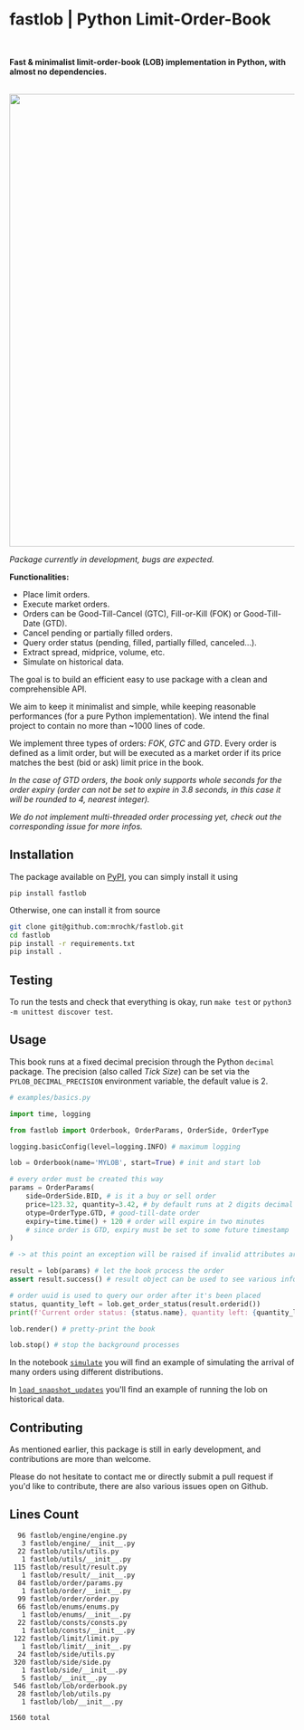 # fastlob | Python Limit-Order-Book
<br>

**Fast & minimalist limit-order-book (LOB) implementation in Python, with almost no dependencies.**

<br>

<img src="https://github.com/mrochk/pylob/raw/main/logo.png" width=800>

*Package currently in development, bugs are expected.*

**Functionalities:**
- Place limit orders.
- Execute market orders.
- Orders can be Good-Till-Cancel (GTC), Fill-or-Kill (FOK) or Good-Till-Date (GTD).
- Cancel pending or partially filled orders.
- Query order status (pending, filled, partially filled, canceled...).
- Extract spread, midprice, volume, etc.
- Simulate on historical data.

The goal is to build an efficient easy to use package with a clean and comprehensible API. 

We aim to keep it minimalist and simple, while keeping reasonable performances (for a pure Python implementation). We intend the final project to contain no more than ~1000 lines of code.

We implement three types of orders: *FOK*, *GTC* and *GTD*. Every order is defined as a limit order, but will be executed as a market order if its price matches the best (bid or ask) limit price in the book.

*In the case of GTD orders, the book only supports whole seconds for the order expiry (order can not be set to expire in 3.8 seconds, in this case it will be rounded to 4, nearest integer).*

*We do not implement multi-threaded order processing yet, check out the corresponding issue for more infos.*

## Installation

The package available on [PyPI](https://pypi.org/project/fastlob/), you can simply install it using
```
pip install fastlob
```

Otherwise, one can install it from source
```bash
git clone git@github.com:mrochk/fastlob.git
cd fastlob
pip install -r requirements.txt
pip install .
```

## Testing

To run the tests and check that everything is okay, run `make test` or `python3 -m unittest discover test`.

## Usage

This book runs at a fixed decimal precision through the Python `decimal` package. The precision (also called *Tick Size*) can be set via the `PYLOB_DECIMAL_PRECISION` environment variable, the default value is 2.

```python
# examples/basics.py

import time, logging

from fastlob import Orderbook, OrderParams, OrderSide, OrderType

logging.basicConfig(level=logging.INFO) # maximum logging

lob = Orderbook(name='MYLOB', start=True) # init and start lob

# every order must be created this way 
params = OrderParams(
    side=OrderSide.BID, # is it a buy or sell order
    price=123.32, quantity=3.42, # by default runs at 2 digits decimal precision
    otype=OrderType.GTD, # good-till-date order
    expiry=time.time() + 120 # order will expire in two minutes
    # since order is GTD, expiry must be set to some future timestamp
)

# -> at this point an exception will be raised if invalid attributes are provided

result = lob(params) # let the book process the order
assert result.success() # result object can be used to see various infos about the order execution

# order uuid is used to query our order after it's been placed
status, quantity_left = lob.get_order_status(result.orderid())
print(f'Current order status: {status.name}, quantity left: {quantity_left}.\n')

lob.render() # pretty-print the book

lob.stop() # stop the background processes
```

In the notebook [`simulate`](examples/simulate.ipynb) you will find an example of simulating the arrival of many orders using different distributions.

In [`load_snapshot_updates`](examples/load_snapshot_updates.ipynb) you'll find an example of running the lob on historical data.

## Contributing

As mentioned earlier, this package is still in early development, and contributions are more than welcome.

Please do not hesitate to contact me or directly submit a pull request if you'd like to contribute, there are also various issues open on Github.

## Lines Count
```
  96 fastlob/engine/engine.py
   3 fastlob/engine/__init__.py
  22 fastlob/utils/utils.py
   1 fastlob/utils/__init__.py
 115 fastlob/result/result.py
   1 fastlob/result/__init__.py
  84 fastlob/order/params.py
   1 fastlob/order/__init__.py
  99 fastlob/order/order.py
  66 fastlob/enums/enums.py
   1 fastlob/enums/__init__.py
  22 fastlob/consts/consts.py
   1 fastlob/consts/__init__.py
 122 fastlob/limit/limit.py
   1 fastlob/limit/__init__.py
  24 fastlob/side/utils.py
 320 fastlob/side/side.py
   1 fastlob/side/__init__.py
   5 fastlob/__init__.py
 546 fastlob/lob/orderbook.py
  28 fastlob/lob/utils.py
   1 fastlob/lob/__init__.py

1560 total
```
